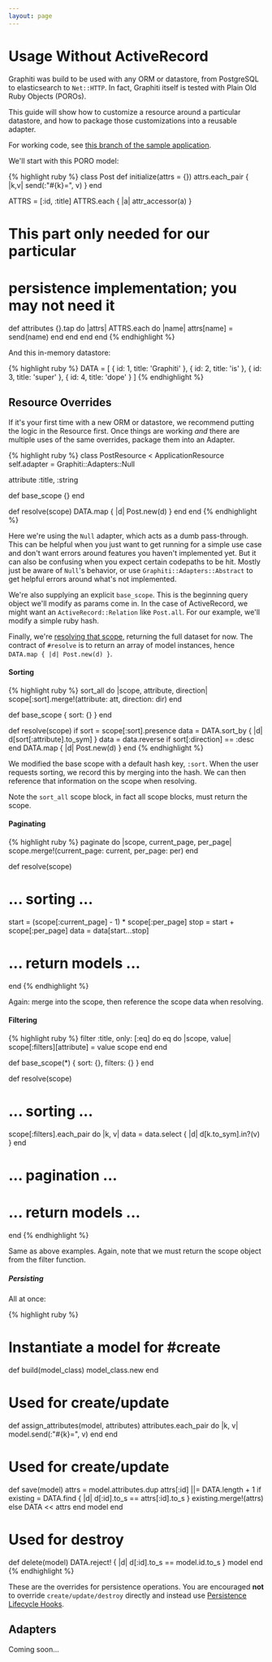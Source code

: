 ```yaml
---
layout: page
---
```


Usage Without ActiveRecord
==========================

Graphiti was build to be used with any ORM or datastore, from PostgreSQL
to elasticsearch to `Net::HTTP`. In fact, Graphiti itself is tested with
Plain Old Ruby Objects (POROs).

This guide will show how to customize a resource around a particular datastore, and how to package those
customizations into a reusable adapter.

For working code, see [this branch of the sample application](https://github.com/graphiti-api/employee_directory/blob/poro/app/resources/post_resource.rb).

We'll start with this PORO model:

{% highlight ruby %}
class Post
  def initialize(attrs = {})
    attrs.each_pair { |k,v| send(:"#{k}=", v) }
  end

  ATTRS = [:id, :title]
  ATTRS.each { |a| attr_accessor(a) }

  # This part only needed for our particular
  # persistence implementation; you may not need it
  def attributes
    {}.tap do |attrs|
      ATTRS.each do |name|
        attrs[name] = send(name)
      end
    end
  end
end
{% endhighlight %}

And this in-memory datastore:

{% highlight ruby %}
DATA = [
  { id: 1, title: 'Graphiti' },
  { id: 2, title: 'is' },
  { id: 3, title: 'super' },
  { id: 4, title: 'dope' }
]
{% endhighlight %}

## Resource Overrides

If it's your first time with a new ORM or datastore, we recommend
putting the logic in the Resource first. Once things are working *and*
there are multiple uses of the same overrides, package them into an
Adapter.

{% highlight ruby %}
class PostResource < ApplicationResource
  self.adapter = Graphiti::Adapters::Null

  attribute :title, :string

  def base_scope
    {}
  end

  def resolve(scope)
    DATA.map { |d| Post.new(d) }
  end
end
{% endhighlight %}

Here we're using the `Null` adapter, which acts as a dumb pass-through.
This can be helpful when you just want to get running for a simple use
case and don't want errors around features you haven't implemented yet.
But it can also be confusing when you expect certain codepaths to
be hit. Mostly just be aware of `Null`'s behavior, or use
`Graphiti::Adapters::Abstract` to get helpful errors around what's not
implemented.

We're also supplying an explicit `base_scope`. This is the beginning
query object we'll modify as params come in. In the case of
ActiveRecord, we might want an `ActiveRecord::Relation` like
`Post.all`. For our example, we'll modify a simple ruby hash.

Finally, we're [resolving that scope]({{site.github.url}}/guides/concepts/resources#resolve),
returning the full dataset for now. The contract of `#resolve` is to
return an array of model instances, hence `DATA.map { |d| Post.new(d)
}`.

#### Sorting

{% highlight ruby %}
sort_all do |scope, attribute, direction|
  scope[:sort].merge!(attribute: att, direction: dir)
end

def base_scope
  { sort: {} }
end

def resolve(scope)
  if sort = scope[:sort].presence
    data = DATA.sort_by { |d| d[sort[:attribute].to_sym] }
    data = data.reverse if sort[:direction] == :desc
  end
  DATA.map { |d| Post.new(d) }
end
{% endhighlight %}

We modified the base scope with a default hash key, `:sort`. When the
user requests sorting, we record this by merging into the hash. We can
then reference that information on the scope when resolving.

Note the `sort_all` scope block, in fact all scope blocks, must return the scope.

#### Paginating

{% highlight ruby %}
paginate do |scope, current_page, per_page|
  scope.merge!(current_page: current, per_page: per)
end

def resolve(scope)
  # ... sorting ...
  start = (scope[:current_page] - 1) * scope[:per_page]
  stop  = start + scope[:per_page]
  data  = data[start...stop]
  # ... return models ...
end
{% endhighlight %}

Again: merge into the scope, then reference the scope data when
resolving.

#### Filtering

{% highlight ruby %}
filter :title, only: [:eq] do
  eq do |scope, value|
    scope[:filters][attribute] = value
    scope
  end
end

def base_scope(*)
  { sort: {}, filters: {} }
end

def resolve(scope)
  # ... sorting ...
  scope[:filters].each_pair do |k, v|
    data = data.select { |d| d[k.to_sym].in?(v) }
  end
  # ... pagination ...
  # ... return models ...
end
{% endhighlight %}

Same as above examples. Again, note that we must return the scope object
from the filter function.

##### Persisting

All at once:

{% highlight ruby %}
# Instantiate a model for #create
def build(model_class)
  model_class.new
end

# Used for create/update
def assign_attributes(model, attributes)
  attributes.each_pair do |k, v|
    model.send(:"#{k}=", v)
  end
end

# Used for create/update
def save(model)
  attrs = model.attributes.dup
  attrs[:id] ||= DATA.length + 1
  if existing = DATA.find { |d| d[:id].to_s == attrs[:id].to_s }
    existing.merge!(attrs)
  else
    DATA << attrs
  end
  model
end

# Used for destroy
def delete(model)
  DATA.reject! { |d| d[:id].to_s == model.id.to_s }
  model
end
{% endhighlight %}

These are the overrides for persistence operations. You are encouraged
**not** to override `create/update/destroy` directly and instead use
[Persistence Lifecycle Hooks]({{site.github.url}}/concepts/resources#persistence-lifecycle-hooks).

## Adapters

Coming soon...
